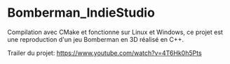 # Bomberman_IndieStudio
Compilation avec CMake et fonctionne sur Linux et Windows, ce projet est une reproduction d'un jeu Bomberman en 3D réalisé en C++. 

Trailer du projet: https://www.youtube.com/watch?v=4T6Hk0h5Pts
